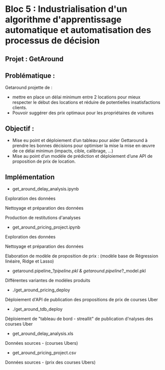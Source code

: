 # Bloc 5 : Industrialisation d'un algorithme d'apprentissage automatique et automatisation des processus de décision

## Projet : GetAround

## Problématique :
Getaround projette de :
* mettre en place un délai minimum entre 2 locations pour mieux respecter le début des locations et réduire de potentielles insatisfactions clients.
* Pouvoir suggérer des prix optimaux pour les propriétaires de voitures 

## Objectif :
* Mise eu point et déploiement d’un tableau pour aider Gettaround à prendre les bonnes décisions  pour optimiser la mise la mise en œuvre de ce délai minimun (impacts, cible, calibrage, …)
* Mise au point d’un modèle de prédiction et déploiement d’une API de proposition de prix de location.

## Implémentation

* get_around_delay_analysis.ipynb

Exploration des données

Nettoyage et préparation des données

Production de restitutions d'analyses

* get_around_pricing_project.ipynb

Exploration des données

Nettoyage et préparation des données

Elaboration de modèle de proposition de prix : (modèle base de Régression linéaire, Ridge et Lasso)

* getaround.pipeline_?_pipeline.pkl & getaround.pipeline_?_model.pkl

Différentes variantes de modèles produits

* ./get_around_pricing_deploy
  
Déploiement d'API de publication des propositions de prix de courses Uber 

* ./get_around_tdb_deploy
  
Déploiement de "tableau de bord - streallit" de publication d'nalyses des courses Uber 

* get_around_delay_analysis.xls
  
Données sources - (courses Ubers)

* get_around_pricing_project.csv
  
Données sources - (prix des courses Ubers)

